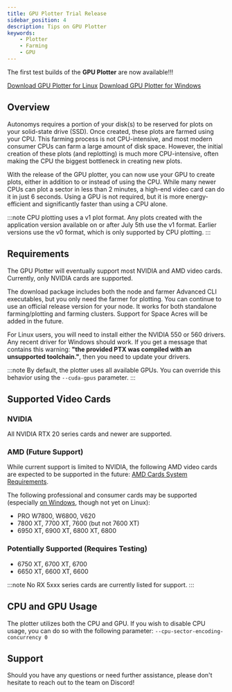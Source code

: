 ```yaml
---
title: GPU Plotter Trial Release
sidebar_position: 4
description: Tips on GPU Plotter
keywords:
    - Plotter
    - Farming
    - GPU
---
```


The first test builds of the **GPU Plotter** are now available!!!

[Download GPU Plotter for Linux](https://github.com/autonomys/subspace/actions/runs/10850781628)
[Download GPU Plotter for Windows](https://github.com/autonomys/subspace/actions/runs/10849228997)

## Overview

Autonomys requires a portion of your disk(s) to be reserved for plots on your solid-state drive (SSD). Once created, these plots are farmed using your CPU. This farming process is not CPU-intensive, and most 
modern consumer CPUs can farm a large amount of disk space. However, the initial creation of these plots (and replotting) is much more CPU-intensive, often making the CPU the biggest bottleneck in creating new plots.

With the release of the GPU plotter, you can now use your GPU to create plots, either in addition to or instead of using the CPU. While many newer CPUs can plot a sector in less than 2 minutes, a high-end video card 
can do it in just 6 seconds. Using a GPU is not required, but it is more energy-efficient and significantly faster than using a CPU alone.

:::note
CPU plotting uses a v1 plot format. Any plots created with the application version available on or after July 5th use the v1 format. Earlier versions use the v0 format, which is only supported by CPU plotting.
:::

## Requirements

The GPU Plotter will eventually support most NVIDIA and AMD video cards. Currently, only NVIDIA cards are supported.

The download package includes both the node and farmer Advanced CLI executables, but you only need the farmer for plotting. You can continue to use an official release version for your node. It works for both standalone 
farming/plotting and farming clusters. Support for Space Acres will be added in the future.

For Linux users, you will need to install either the NVIDIA 550 or 560 drivers. Any recent driver for Windows should work. If you get a message that contains this warning: **"the provided PTX was compiled with an unsupported toolchain."**, 
then you need to update your drivers.

:::note
By default, the plotter uses all available GPUs. You can override this behavior using the `--cuda-gpus` parameter.
:::

## Supported Video Cards

### NVIDIA

All NVIDIA RTX 20 series cards and newer are supported.

### AMD (Future Support) 

While current support is limited to NVIDIA, the following AMD video cards are expected to be supported in the future:
[AMD Cards System Requirements](https://rocm.docs.amd.com/projects/install-on-linux/en/latest/reference/system-requirements.html). 

The following professional and consumer cards may be supported (especially [on Windows](https://rocm.docs.amd.com/projects/install-on-windows/en/docs-6.2.0/reference/system-requirements.html), though not yet on Linux):

- PRO W7800, W6800, V620
- 7800 XT, 7700 XT, 7600 (but not 7600 XT)
- 6950 XT, 6900 XT, 6800 XT, 6800

### Potentially Supported (Requires Testing)

- 6750 XT, 6700 XT, 6700
- 6650 XT, 6600 XT, 6600

:::note
No RX 5xxx series cards are currently listed for support.
:::

## CPU and GPU Usage

The plotter utilizes both the CPU and GPU. If you wish to disable CPU usage, you can do so with the following parameter: `--cpu-sector-encoding-concurrency 0`

## Support

Should you have any questions or need further assistance, please don't hesitate to reach out to the team on Discord!